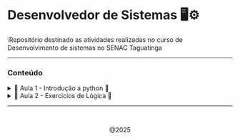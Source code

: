 # Desenvolvedor de Sistemas 🖥️⚙️

❕Repositório destinado as atividades realizadas no curso de Desenvolvimento de sistemas no SENAC Taguatinga

---
### Conteúdo 

<details>
    <summary> 💠 Aula 1 - Introdução a python 🐍 </summary>

#### upper(): converte todas as letras para maiúsculas
~~~~ python
print(texto.upper())
~~~~

#### lower(): converte todas as letras para minúsculas
~~~~ python
print(texto.lower())
~~~~

#### capitalize(): converte a primeira letra para maiúscula e o restante para minúscula
~~~~ python
print(texto.capitalize())
~~~~

#### strip(): remove espaços em branco do início e do final da string
~~~~ python
print(texto.strip())
~~~~

#### replace(): substitui parte da string por outra
~~~~ python
print(texto.replace("Mundo", "Planeta"))
~~~~

#### sep: não é um método de string, é usado para definir o separador em print
~~~~ python
print("Python", "é", "uma", "linguagem", "fantástica", sep="-")
~~~~

#### count(): conta quantas vezes um determinado elemento aparece na string
~~~~ python
print(texto.count("o"))
~~~~

#### join(): junta os elementos de uma lista em uma única string usando um separador
~~~~ python
lista = ["maçã", "banana", "laranja"]
print(", ".join(lista))
~~~~

#### split(): divide a string em uma lista de substrings usando um separador
~~~~ python
print(texto.split(", "))
~~~~

#### len(): retorna o comprimento da string
~~~~ python
print(len(texto))
~~~~

#### type(): retorna o tipo de dado de uma variável
~~~~ python
print(type(texto))
~~~~

#### round()
~~~~ python
dividendo = 10
divisor = 3
resultado = dividendo / divisor
resultado_arredondado = round(resultado, 2)
~~~~

<p align="center"> 10/02/25 <p>

---

</details>


<details>
    <summary> 💠 Aula 2 - Exercicios de Lógica 📝 </summary>

## Exercicio #1 - Olá mundo!

#### imprima na tela a frase "Olá mundo!".    
~~~~ python
#Resolução:
print("olá mundo!")
~~~~

## Exercicio #2 - Imprimindo números

#### Crie um programa que imprima os números de 1 até 10.
~~~~ python

numero = [1,2,3,4,5,6,7,8,9,10]
print(numero)

# ou, usando while

numero = 1
while numero <= 10:
    print(numero)
    numero += 1
~~~~

## Exercicio #3 - Adição

#### Escreva um programa que calcule a soma de dois números.
~~~~ python
n1 = int(input("Insira o primeiro número: "))
n2 = int(input("Insira o segundo número: "))

print(f"A soma de {n1} + {n2} é igual a {n1+n2}")
~~~~

## Exercicio #4 - Multiplicação
#### Escreva um programa que calcule a multiplicação de dois números.
~~~~ python
num1 = 7
num2 = 3

print(f"O resultado de {num1}x{num2} é igual a {num1 * num2}")
~~~~

## Exercicio #5 - Divisão
#### Escreva um programa que calcule a Divisão de dois números.
~~~~ python
n1 = 21
n2 = 3

print(f"{n1} dividido por {n2} é igual a {n1 // n2}")
~~~~

## Exercicio #6 - Subtração
#### Escreva um programa que calcule a subtração de dois números.
~~~~ python
n1 = int(input("Insira o primeiro numero: "))
n2 = int(input("Insira o segundo numero: "))

print(f"{n1} - {n2} é igual a {n1 - n2}")
~~~~

## Exercicio #7 - Indice de string

- [Início:fim:passo] é uma forma de pegar uma parte de uma sequência, como uma string ou lista. Você pode usá-lo para:
  
- Se você usar apenas [::], isso copiará toda a sequência.

- Adicionando um número após o segundo dois pontos (por exemplo, [::2]), você selecionará elementos com um certo intervalo.
  
- Usando [::-1], você pode inverter a sequência.

- Use colchetes [ ] para acessar elementos individuais de uma string por meio de sua posição (índice).

- Lembre-se de que a indexação em Python começa em 0, ou seja, o primeiro caractere de uma string está no índice 0, o segundo no índice 1 e assim por diante.

- Você pode usar índices negativos para contar a partir do final da string. -1 refere-se ao último caractere, -2 ao penúltimo e assim por diante.

---

#### 1 - Dada a string "Python", imprima o primeiro caractere.
~~~~ python
string1 = "python"
print("#1 ", string1[0])
~~~~

#### 2 - Dada a string "Hello, World!", imprima o caractere "W".
~~~~ python
string2 = "Hello, world!"
print("#2 ", string2[-6])
~~~~

#### 3 - Dada a string "Data Science", imprima os três primeiros caracteres.
~~~~ python
string3 = "Data Science"
print("#3 ",string3[:3])
~~~~

#### 4 - Dada a string "Machine Learning", imprima os três últimos caracteres.
~~~~ python
string4 = "Machine Learning"
print("#4 ", string4[-3:])
~~~~

## Exercicio #8 - String de indice impar
#### Dada a string "Artificial Intelligence", imprima os caracteres nos índices ímpares.
~~~~ python
string = "Artificial Intelligence"

for i in range(1, len(string), 2):
    print(string[i], end=" ")
    
~~~~

## Exercicio #9 - String de indice par
#### Dada a string "Artificial Intelligence", imprima os caracteres nos índices pares.
~~~~ python

string = "Artificial Intelligence"

for i in range(0, len(string), 2):
    print(string[i], end=" ")
    
~~~~

## Exercicio #10 - Upper
#### Escreva um programa em Python que utilize a variável texto= "Olá mundo!" e imprima o texto em letras maiúsculas.
~~~~ python
texto = "Olá mundo!"

print(texto.upper())
~~~~

## Exercicio #11 - Lower
#### Defina a variável texto com o valor "Olá mundo!".
- Utilize o método lower() para converter todo o texto em letras minúsculas.
- Imprima o texto convertido em letras minúsculas.
~~~~ python
word = "Olá mundo!"

print(word.lower())
~~~~

## Exercicio #12 - capitalize
#### Escreva um programa em Python que utilize a variável texto= "olá mundo!" e imprima a primeira letra do texto em maiúscula.
- Defina a variável texto com o valor "olá mundo!".
- Utilize o método capitalize() para capitalizar a primeira letra do texto.
- Imprima o texto capitalizado.

~~~~ python

palavra = "olá mundo"

print(palavra.capitalize())
~~~~


<p align="center"> 11/02/25 <p>
</details>


---
<br>
<p align="center">@2025</p>